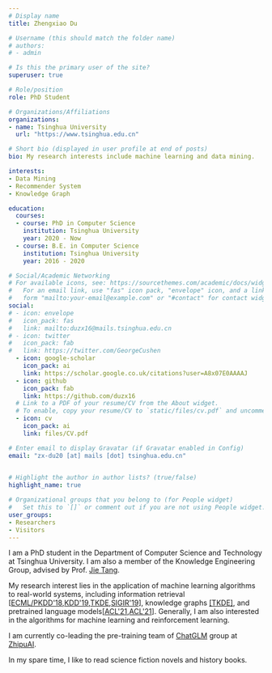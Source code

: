 ```yaml
---
# Display name
title: Zhengxiao Du

# Username (this should match the folder name)
# authors:
# - admin

# Is this the primary user of the site?
superuser: true

# Role/position
role: PhD Student

# Organizations/Affiliations
organizations:
- name: Tsinghua University
  url: "https://www.tsinghua.edu.cn"

# Short bio (displayed in user profile at end of posts)
bio: My research interests include machine learning and data mining.

interests:
- Data Mining
- Recommender System
- Knowledge Graph

education:
  courses:
  - course: PhD in Computer Science
    institution: Tsinghua University
    year: 2020 - Now
  - course: B.E. in Computer Science
    institution: Tsinghua University
    year: 2016 - 2020

# Social/Academic Networking
# For available icons, see: https://sourcethemes.com/academic/docs/widgets/#icons
#   For an email link, use "fas" icon pack, "envelope" icon, and a link in the
#   form "mailto:your-email@example.com" or "#contact" for contact widget.
social:
# - icon: envelope
#   icon_pack: fas
#   link: mailto:duzx16@mails.tsinghua.edu.cn
# - icon: twitter
#   icon_pack: fab
#   link: https://twitter.com/GeorgeCushen
  - icon: google-scholar
    icon_pack: ai
    link: https://scholar.google.co.uk/citations?user=A8x07E0AAAAJ
  - icon: github
    icon_pack: fab
    link: https://github.com/duzx16
  # Link to a PDF of your resume/CV from the About widget.
  # To enable, copy your resume/CV to `static/files/cv.pdf` and uncomment the lines below.  
  - icon: cv
    icon_pack: ai
    link: files/CV.pdf

# Enter email to display Gravatar (if Gravatar enabled in Config)
email: "zx-du20 [at] mails [dot] tsinghua.edu.cn"
  

# Highlight the author in author lists? (true/false)
highlight_name: true

# Organizational groups that you belong to (for People widget)
#   Set this to `[]` or comment out if you are not using People widget.  
user_groups:
- Researchers
- Visitors
---
```


I am a PhD student in the Department of Computer Science and Technology at Tsinghua University. I am also a member of the Knowledge Engineering Group, advised by Prof. [Jie Tang](http://keg.cs.tsinghua.edu.cn/jietang).

My research interest lies in the application of machine learning algorithms to real-world systems, including information retrieval [[ECML/PKDD'18](/publication/pkdd-18),[KDD'19](/publication/kdd-19),[TKDE](/publication/tkde-19),[SIGIR'19](/publication/fair-19)], knowledge graphs [[TKDE]](/publication/cogkr-19), and pretrained language models[[ACL'21](/publication/glm-21),[ACL'21](/publication/p-tuning-v2)]. Generally, I am also interested in the algorithms for machine learning and reinforcement learning.

I am currently co-leading the pre-training team of [ChatGLM](https://chatglm.cn) group at [ZhipuAI](https://www.zhipuai.cn).

In my spare time, I like to read science fiction novels and history books.